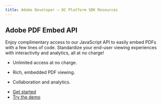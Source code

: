 ```yaml
---
title: Adobe Developer — DC Platform SDK Resources
---
```


<Divider orientation="horizontal" size="M" className="m-0"/>

<TitleBlock slots="heading" theme="light" className="titleBlock-align-left"/>

## Adobe PDF Embed API


<TextBlock slots="text" theme="light" width="40%" className="pricing-desc align-left"/>

Enjoy complimentary access to our JavaScript API to easily embed PDFs with a few lines of code. Standardize your end-user viewing experiences with interactivity and analytics, all at no charge!



<TextBlock slots="text" isCentered theme="light" width="35%" className="list-points pricing-desc"/>

- Unlimited access at no charge.

- Rich, embedded PDF viewing.

- Collaboration and analytics.



<TextBlock className="pricing-desc button-swap d-flex" slots="buttons" isCentered theme="light" width="25%" primaryOutline />

- [Get started](https://dc.stage.acrobat.com/dc-integration-creation-app-cdn/index.html)
- [Try the demo](https://www.adobe.com/go/pdfEmbedAPI_demo)



